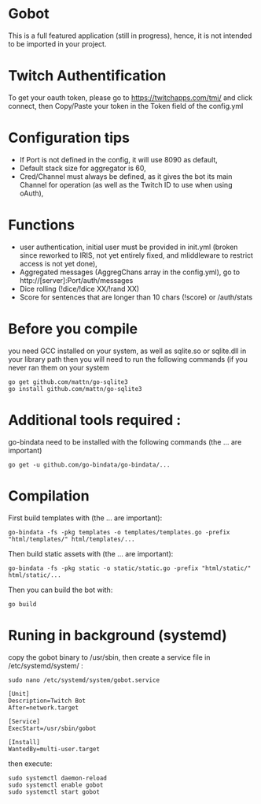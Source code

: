 # Gobot
This is a full featured application (still in progress), hence, it is not intended to be imported in your project.

# Twitch Authentification
To get your oauth token, please go to https://twitchapps.com/tmi/ and click connect, then Copy/Paste your token in the Token field of the config.yml

# Configuration tips
* If Port is not defined in the config, it will use 8090 as default,
* Default stack size for aggregator is 60,
* Cred/Channel must always be defined, as it gives the bot its main Channel for operation (as well as the Twitch ID to use when using oAuth),

# Functions
* user authentication, initial user must be provided in init.yml (broken since reworked to IRIS, not yet entirely fixed, and mliddleware to restrict access is not yet done),
* Aggregated messages (AggregChans array in the config.yml), go to http://[server]:Port/auth/messages
* Dice rolling (!dice/!dice XX/!rand XX)
* Score for sentences that are longer than 10 chars (!score) or /auth/stats

# Before you compile
you need GCC installed on your system, as well as sqlite.so or sqlite.dll in your library path
then you will need to run the following commands (if you never ran them on your system
```
go get github.com/mattn/go-sqlite3
go install github.com/mattn/go-sqlite3
```

# Additional tools required :
go-bindata need to be installed with the following commands (the ... are important)
```
go get -u github.com/go-bindata/go-bindata/...
```

# Compilation
First build templates with (the ... are important):
```
go-bindata -fs -pkg templates -o templates/templates.go -prefix "html/templates/" html/templates/...
```

Then build static assets with (the ... are important):
```
go-bindata -fs -pkg static -o static/static.go -prefix "html/static/" html/static/...
```

Then you can build the bot with:
```
go build
```

# Runing in background (systemd)
copy the gobot binary to /usr/sbin, then create a service file in /etc/systemd/system/ :
```
sudo nano /etc/systemd/system/gobot.service
```
```
[Unit]
Description=Twitch Bot
After=network.target

[Service]
ExecStart=/usr/sbin/gobot

[Install]
WantedBy=multi-user.target
```

then execute:
```
sudo systemctl daemon-reload
sudo systemctl enable gobot
sudo systemctl start gobot
```
